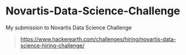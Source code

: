 # Novartis-Data-Science-Challenge
My submission to Novartis Data Science Challenge

> https://www.hackerearth.com/challenges/hiring/novartis-data-science-hiring-challenge/
